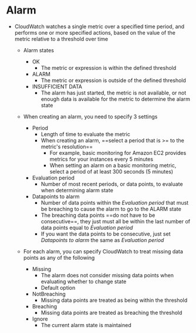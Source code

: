 # Alarm

-  CloudWatch watches a single metric over a specified time period, and performs one or more specified actions, based on the value of the metric relative to a threshold over time
	-  Alarm states
		-  OK
			- The metric or expression is within the defined threshold
		- ALARM
			- The metric or expression is outside of the defined threshold
		- INSUFFICIENT DATA 
			- The alarm has just started, the metric is not available, or not enough data is available for the metric to determine the alarm state
			
	- When creating an alarm, you need to specify 3 settings
		- Period
			- Length of time to evaluate the metric
			- When creating an alarm, ==select a period that is >= to the metric's resolution==
				- For example, basic monitoring for Amazon EC2 provides metrics for your instances every 5 minutes
				- When setting an alarm on a basic monitoring metric, select a period of at least 300 seconds (5 minutes)
		- Evaluation period
			- Number of most recent periods, or data points, to evaluate when determining alarm state
		- Datapoints to alarm
			-  Number of data points within the *Evaluation period* that must be breaching to cause the alarm to go to the ALARM state
			-  The breaching data points ==do not have to be consecutive==, they just must all be within the last number of data points equal to *Evaluation period*
			-  If you want the data points to be consecutive, just set *Datapoints to alarm* the same as *Evaluation period*
			
	-  For each alarm, you can specify CloudWatch to treat missing data points as any of the following
		-  Missing
			-  The alarm does not consider missing data points when evaluating whether to change state 
			- Default option
		- NotBreaching
			- Missing data points are treated as being within the threshold
		- Breaching
			- Missing data points are treated as breaching the threshold
		- Ignore
			- The current alarm state is maintained